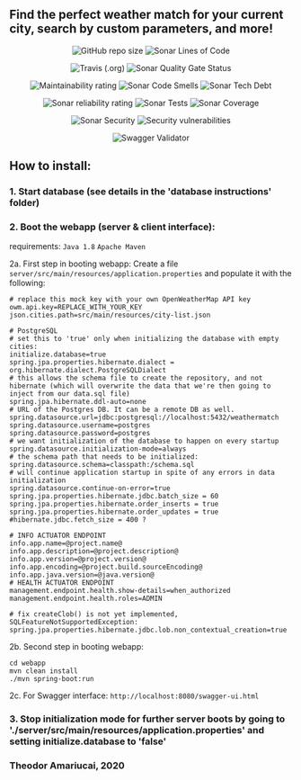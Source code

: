 ## Find the perfect weather match for your current city, search by custom parameters, and more!

<p align="center">
<img alt="GitHub repo size" src="https://images1-focus-opensocial.googleusercontent.com/gadgets/proxy?container=focus&url=https://img.shields.io/github/repo-size/theodor1289/weather-match">
<img alt="Sonar Lines of Code" src="https://sonarcloud.io/api/project_badges/measure?project=com.weathermatch%3Aweather-match&metric=ncloc">
</p>

<p align="center">
<img alt="Travis (.org)" src="https://travis-ci.org/theodor1289/weather-match.svg?branch=master">
<img alt="Sonar Quality Gate Status" src="https://sonarcloud.io/api/project_badges/measure?project=com.weathermatch%3Aweather-match&metric=alert_status">
</p>

<p align="center">
  <img alt="Maintainability rating" src="https://sonarcloud.io/api/project_badges/measure?project=com.weathermatch%3Aweather-match&metric=sqale_rating">  
<img alt="Sonar Code Smells" src="https://sonarcloud.io/api/project_badges/measure?project=com.weathermatch%3Aweather-match&metric=code_smells">
<img alt="Sonar Tech Debt" src="https://sonarcloud.io/api/project_badges/measure?project=com.weathermatch%3Aweather-match&metric=sqale_index">
</p>

<p align="center">
<img alt="Sonar reliability rating" src="https://sonarcloud.io/api/project_badges/measure?project=com.weathermatch%3Aweather-match&metric=reliability_rating">
<img alt="Sonar Tests" src="https://img.shields.io/sonar/tests/com.weathermatch:weather-match?compact_message&server=https%3A%2F%2Fsonarcloud.io">
<img alt="Sonar Coverage" src="https://sonarcloud.io/api/project_badges/measure?project=com.weathermatch%3Aweather-match&metric=coverage">
</p>

<p align="center">
<img alt="Sonar Security" src="https://sonarcloud.io/api/project_badges/measure?project=com.weathermatch%3Aweather-match&metric=security_rating">
<img alt="Security vulnerabilities" src="https://sonarcloud.io/api/project_badges/measure?project=com.weathermatch%3Aweather-match&metric=vulnerabilities">
</p>

<p align="center">
<img alt="Swagger Validator" src="http://online.swagger.io/validator?url=https://raw.githubusercontent.com/theodor1289/weather-match/master/server/api-docs.json">
</p>

<!-- This strategy might speed up badge load time:
data-canonical-src="https://camo.githubusercontent.com/33d3e494efd825b30be8a82ec48164c88ca6ebbf/68747470733a2f2f696d672e736869656c64732e696f2f736f6e61722f76696f6c6174696f6e732f636f6d2e776561746865726d617463683a776561746865722d6d617463683f7365727665723d6874747073253341253246253246736f6e6172636c6f75642e696f" -->

## How to install:
### 1. Start database (see details in the 'database instructions' folder)

### 2. Boot the webapp (server & client interface):
requirements: `Java 1.8` `Apache Maven`

2a. First step in booting webapp:
Create a file `server/src/main/resources/application.properties` and populate it with the following:
```
# replace this mock key with your own OpenWeatherMap API key
owm.api.key=REPLACE_WITH_YOUR_KEY
json.cities.path=src/main/resources/city-list.json

# PostgreSQL
# set this to 'true' only when initializing the database with empty cities:
initialize.database=true
spring.jpa.properties.hibernate.dialect = org.hibernate.dialect.PostgreSQLDialect
# this allows the schema file to create the repository, and not hibernate (which will overwrite the data that we're then going to inject from our data.sql file)
spring.jpa.hibernate.ddl-auto=none
# URL of the Postgres DB. It can be a remote DB as well.
spring.datasource.url=jdbc:postgresql://localhost:5432/weathermatch
spring.datasource.username=postgres
spring.datasource.password=postgres
# we want initialization of the database to happen on every startup
spring.datasource.initialization-mode=always
# the schema path that needs to be initialized:
spring.datasource.schema=classpath:/schema.sql
# will continue application startup in spite of any errors in data initialization
spring.datasource.continue-on-error=true
spring.jpa.properties.hibernate.jdbc.batch_size = 60
spring.jpa.properties.hibernate.order_inserts = true
spring.jpa.properties.hibernate.order_updates = true
#hibernate.jdbc.fetch_size = 400 ?

# INFO ACTUATOR ENDPOINT
info.app.name=@project.name@
info.app.description=@project.description@
info.app.version=@project.version@
info.app.encoding=@project.build.sourceEncoding@
info.app.java.version=@java.version@
# HEALTH ACTUATOR ENDPOINT
management.endpoint.health.show-details=when_authorized
management.endpoint.health.roles=ADMIN

# fix createClob() is not yet implemented, SQLFeatureNotSupportedException:
spring.jpa.properties.hibernate.jdbc.lob.non_contextual_creation=true
```

2b. Second step in booting webapp:
```
cd webapp
mvn clean install
./mvn spring-boot:run
```

2c. For Swagger interface:
```http://localhost:8080/swagger-ui.html```

### 3. Stop initialization mode for further server boots by going to './server/src/main/resources/application.properties' and setting initialize.database to 'false'


### Theodor Amariucai, 2020
